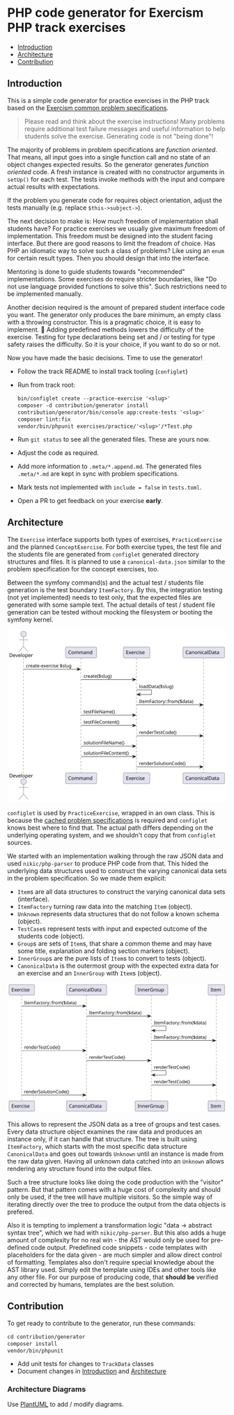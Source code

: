 # PHP code generator for Exercism PHP track exercises

- [Introduction](#introduction)
- [Architecture](#architecture)
- [Contribution](#contribution)

## Introduction

This is a simple code generator for practice exercises in the PHP track based on the [Exercism common problem specifications][exercism-problem-specifications].

> Please read and think about the exercise instructions!
> Many problems require additional test failure messages and useful information to help students solve the exercise.
> Generating code is not "being done"!

The majority of problems in problem specifications are *function oriented*.
That means, all input goes into a single function call and no state of an object changes expected results.
So the generator generates *function oriented* code.
A fresh instance is created with no constructor arguments in `setUp()` for each test.
The tests invoke methods with the input and compare actual results with expectations.

If the problem you generate code for requires object orientation, adjust the tests manually (e.g. replace `$this->subject->`).

The next decision to make is: How much freedom of implementation shall students have?
For practice exercises we usually give maximum freedom of implementation.
This freedom must be designed into the student facing interface.
But there are good reasons to limit the freadom of choice.
Has PHP an idiomatic way to solve such a class of problems?
Like using an `enum` for certain result types.
Then you should design that into the interface.

Mentoring is done to guide students towards "recommended" implementations.
Some exercises do require stricter boundaries, like "Do not use language provided functions to solve this".
Such restrictions need to be implemented manually.

Another decision required is the amount of prepared student interface code you want.
The generator only produces the bare minimum, an empty class with a throwing constructor.
This is a pragmatic choice, it is easy to implement. 🙂
Adding predefined methods lowers the difficulty of the exercise.
Testing for type declarations being set and / or testing for type safety raises the difficulty.
So it is your choice, if you want to do so or not.

Now you have made the basic decisions. Time to use the generator!

- Follow the track README to install track tooling (`configlet`)
- Run from track root:

  ```shell
  bin/configlet create --practice-exercise '<slug>'
  composer -d contribution/generator install
  contribution/generator/bin/console app:create-tests '<slug>'
  composer lint:fix
  vendor/bin/phpunit exercises/practice/'<slug>'/*Test.php
  ```

- Run `git status` to see all the generated files.
  These are yours now.
- Adjust the code as required.
- Add more information to `.meta/*.append.md`.
  The generated files `.meta/*.md` are kept in sync with problem specifications.
- Mark tests not implemented with `include = false` in `tests.toml`.
- Open a PR to get feedback on your exercise **early**.

## Architecture

The `Exercise` interface supports both types of exercises, `PracticeExercise` and the planned `ConceptExercise`.
For both exercise types, the test file and the students file are generated from `configlet` generated directory structures and files.
It is planned to use a `canonical-data.json` similar to the problem specification for the concept exercises, too.

Between the symfony command(s) and the actual test / students file generation is the test boundary `ItemFactory`.
By this, the integration testing (not yet implemented) needs to test only, that the expected files are generated with some sample text.
The actual details of test / student file generation can be tested without mocking the filesystem or booting the symfony kernel.

![Top level sequence](sequence-diagram-top-level.svg)

`configlet` is used by `PracticeExercise`, wrapped in an own class.
This is because the [cached problem specifications][exercism-problem-specifications] is required and `configlet` knows best where to find that.
The actual path differs depending on the underlying operating system, and we shouldn't copy that from `configlet` sources.

We started with an implementation walking through the raw JSON data and used `nikic/php-parser` to produce PHP code from that.
This hided the underlying data structures used to construct the varying canonical data sets in the problem specification.
So we made them explicit:

- `Item`s are all data structures to construct the varying canonical data sets (interface).
- `ItemFactory` turning raw data into the matching `Item` (object).
- `Unknown` represents data structures that do not follow a known schema (object).
- `TestCase`s represent tests with input and expected outcome of the students code (object).
- `Group`s are sets of `Item`s, that share a common theme and may have some title, explanation and folding section markers (object).
- `InnerGroup`s are the pure lists of `Item`s to convert to tests (object).
- `CanonicalData` is the outermost group with the expected extra data for an exercise and an `InnerGroup` with `Item`s (object).

![Second level sequence](sequence-diagram-second-level.svg)

This allows to represent the JSON data as a tree of groups and test cases.
Every data structure object examines the raw data and produces an instance only, if it can handle that structure.
The tree is built using `ItemFactory`, which starts with the most specific data structure `CanonicalData` and goes out towards `Unknown` until an instance is made from the raw data given.
Having all unknown data catched into an `Unknown` allows rendering any structure found into the output files.

Such a tree structure looks like doing the code production with the "visitor" pattern.
But that pattern comes with a huge cost of complexity and should only be used, if the tree will have multiple visitors.
So the simple way of iterating directly over the tree to produce the output from the data objects is prefered.

Also it is tempting to implement a transformation logic "data -> abstract syntax tree", which we had with `nikic/php-parser`.
But this also adds a huge amount of complexity for no real win - the AST would only be used for pre-defined code output.
Predefined code snippets - code templates with placeholders for the data given - are much simpler and allow direct control of formatting.
Templates also don't require special knowledge about the AST library used.
Simply edit the template using IDEs and other tools like any other file.
For our purpose of producing code, that **should be** verified and corrected by humans, templates are the best solution.

[exercism-problem-specifications]: https://github.com/exercism/problem-specifications/

## Contribution

To get ready to contribute to the generator, run these commands:

```shell
cd contribution/generator
composer install
vendor/bin/phpunit
```

- Add unit tests for changes to `TrackData` classes
- Document changes in [Introduction](#introduction) and [Architecture](#architecture)

### Architecture Diagrams

Use [PlantUML](http:://plantuml.com/) to add / modify diagrams.
